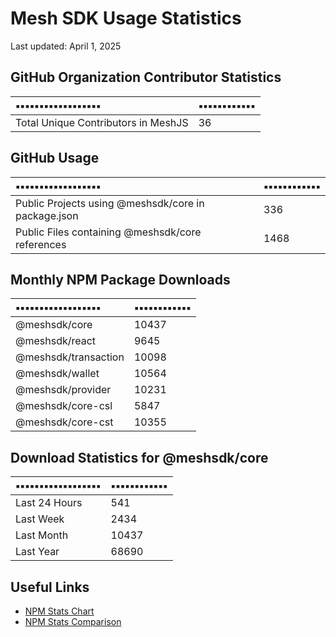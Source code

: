 # Mesh SDK Usage Statistics
Last updated: April 1, 2025

## GitHub Organization Contributor Statistics
| ▪️▪️▪️▪️▪️▪️▪️▪️▪️▪️▪️▪️▪️▪️▪️▪️▪️▪️ | ▪️▪️▪️▪️▪️▪️▪️▪️▪️▪️▪️▪️ |
|:-----------|:-------------|
| Total Unique Contributors in MeshJS | 36 |

## GitHub Usage
| ▪️▪️▪️▪️▪️▪️▪️▪️▪️▪️▪️▪️▪️▪️▪️▪️▪️▪️ | ▪️▪️▪️▪️▪️▪️▪️▪️▪️▪️▪️▪️ |
|:---------|:------|
| Public Projects using @meshsdk/core in package.json | 336 |
| Public Files containing @meshsdk/core references | 1468 |

## Monthly NPM Package Downloads
| ▪️▪️▪️▪️▪️▪️▪️▪️▪️▪️▪️▪️▪️▪️▪️▪️▪️▪️ | ▪️▪️▪️▪️▪️▪️▪️▪️▪️▪️▪️▪️ |
|:-----------|:----------|
| @meshsdk/core | 10437 |
| @meshsdk/react | 9645 |
| @meshsdk/transaction | 10098 |
| @meshsdk/wallet | 10564 |
| @meshsdk/provider | 10231 |
| @meshsdk/core-csl | 5847 |
| @meshsdk/core-cst | 10355 |

## Download Statistics for @meshsdk/core
| ▪️▪️▪️▪️▪️▪️▪️▪️▪️▪️▪️▪️▪️▪️▪️▪️▪️▪️ | ▪️▪️▪️▪️▪️▪️▪️▪️▪️▪️▪️▪️ |
|:-----------|:-------------|
| Last 24 Hours | 541 |
| Last Week | 2434 |
| Last Month | 10437 |
| Last Year | 68690 |

## Useful Links
- [NPM Stats Chart](https://npm-stat.com/charts.html?package=@meshsdk/core&from=2024-04-01&to=2025-04-01)
- [NPM Stats Comparison](https://npm-stat.com/charts.html?package=@meshsdk/core,@meshsdk/react&from=2024-04-01&to=2025-04-01)
